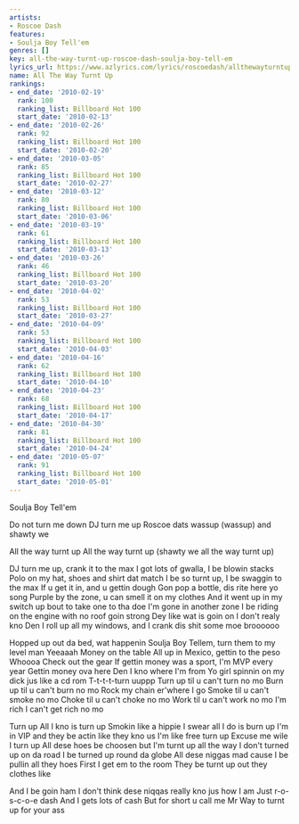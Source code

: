 ```yaml
---
artists:
- Roscoe Dash
features:
- Soulja Boy Tell'em
genres: []
key: all-the-way-turnt-up-roscoe-dash-soulja-boy-tell-em
lyrics_url: https://www.azlyrics.com/lyrics/roscoedash/allthewayturntup.html
name: All The Way Turnt Up
rankings:
- end_date: '2010-02-19'
  rank: 100
  ranking_list: Billboard Hot 100
  start_date: '2010-02-13'
- end_date: '2010-02-26'
  rank: 92
  ranking_list: Billboard Hot 100
  start_date: '2010-02-20'
- end_date: '2010-03-05'
  rank: 85
  ranking_list: Billboard Hot 100
  start_date: '2010-02-27'
- end_date: '2010-03-12'
  rank: 80
  ranking_list: Billboard Hot 100
  start_date: '2010-03-06'
- end_date: '2010-03-19'
  rank: 61
  ranking_list: Billboard Hot 100
  start_date: '2010-03-13'
- end_date: '2010-03-26'
  rank: 46
  ranking_list: Billboard Hot 100
  start_date: '2010-03-20'
- end_date: '2010-04-02'
  rank: 53
  ranking_list: Billboard Hot 100
  start_date: '2010-03-27'
- end_date: '2010-04-09'
  rank: 53
  ranking_list: Billboard Hot 100
  start_date: '2010-04-03'
- end_date: '2010-04-16'
  rank: 62
  ranking_list: Billboard Hot 100
  start_date: '2010-04-10'
- end_date: '2010-04-23'
  rank: 68
  ranking_list: Billboard Hot 100
  start_date: '2010-04-17'
- end_date: '2010-04-30'
  rank: 81
  ranking_list: Billboard Hot 100
  start_date: '2010-04-24'
- end_date: '2010-05-07'
  rank: 91
  ranking_list: Billboard Hot 100
  start_date: '2010-05-01'
---
```



Soulja Boy Tell'em


Do not turn me down
DJ turn me up
Roscoe dats wassup (wassup) and shawty we


All the way turnt up 
All the way turnt up (shawty we all the way turnt up) 


DJ turn me up, crank it to the max
I got lots of gwalla, I be blowin stacks
Polo on my hat, shoes and shirt dat match
I be so turnt up, I be swaggin to the max
If u get it in, and u gettin dough
Gon pop a bottle, dis rite here yo song
Purple by the zone, u can smell it on my clothes
And it went up in my switch up bout to take one to tha doe
I'm gone in another zone
I be riding on the engine with no roof goin strong
Dey like wat is goin on
I don't realy kno
Den I roll up all my windows, and I crank dis shit some moe broooooo




Hopped up out da bed, wat happenin
Soulja Boy Tellem, turn them to my level man
Yeeaaah
Money on the table
All up in Mexico, gettin to the peso
Whoooa
Check out the gear
If gettin money was a sport, I'm MVP every year
Gettin money ova here
Den I kno where I'm from
Yo girl spinnin on my dick jus like a cd rom
T-t-t-t-turn uuppp
Turn up til u can't turn no mo
Burn up til u can't burn no mo
Rock my chain er'where I go
Smoke til u can't smoke no mo
Choke til u can't choke no mo
Work til u can't work no mo
I'm rich I can't get rich no mo




Turn up
All I kno is turn up
Smokin like a hippie I swear all I do is burn up
I'm in VIP and they be actin like they kno us
I'm like free turn up
Excuse me wile I turn up
All dese hoes be choosen but I'm turnt up all the way
I don't turned up on da road
I be turned up round da globe 
All dese niggas mad cause I be pullin all they hoes
First I get em to the room
They be turnt up out they clothes like

And I be goin ham
I don't think dese niqqas really kno jus how I am
Just r-o-s-c-o-e dash
And I gets lots of cash
But for short u call me Mr Way to turnt up for your ass





